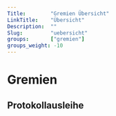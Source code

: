 ```yaml
---
Title:		  "Gremien Übersicht"
LinkTitle:	  "Übersicht"
Description:  ""
Slug:		  "uebersicht"
groups:		  ["gremien"]
groups_weight: -10
---
```


# Gremien

## Protokollausleihe

